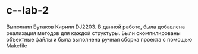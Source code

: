 # c--lab-2
Выполнил Бутаков Кирилл DJ2203. В данной работе, была добавлена реализация методов для каждой структуры. Были скомпилированы объектные файлы и была выполнена ручная сборка проекта с помощью Makefile
